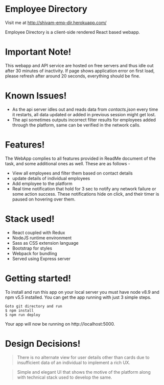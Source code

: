 # Employee Directory

Visit me at http://shivam-emp-dir.herokuapp.com/

Employee Directory is a client-side rendered React based webapp.

# Important Note!
This webapp and API service are hosted on free servers and thus idle out after 30 minutes of inactivity. If page shows application error on first load, please refresh after around 20 seconds, everything should be fine.

# Known Issues!

- As the api server idles out and reads data from *contacts.json* every time it restarts, all data updated or added in previous session might get lost.
- The api sometimes outputs incorrect filter results for employees added through the platform, same can be verified in the network calls.

# Features!
The WebApp complies to all features provided in ReadMe document of the task, and some additional ones as well. These are as follows -

- View all employees and filter them based on contact details
- update details of individual employees
- Add employee to the platform
- Real time notification that hold for 3 sec to notify any network failure or some action success. These notifications hide on click, and their timer is paused on hovering over them.

# Stack used!

- React coupled with Redux
- NodeJS runtime environment
- Sass as CSS extension language
- Bootstrap for styles
- Webpack for bundling
- Served using Express server

# Getting started!

To install and run this app on your local server you must have node v8.9 and npm v5.5 installed. You can get the app running with just 3 simple steps.

    Goto git directory and run
    $ npm install
    $ npm run deploy
Your app will now be running on http://localhost:5000.

# Design Decisions!

> There is no alternate view for user details other than cards due to insufficient data of an individual to implement a rich UX.

> Simple and elegant UI that shows the motive of the platform along with technical stack used to develop the same.
